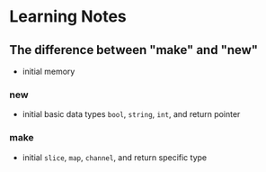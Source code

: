 # Learning Notes

## The difference between "make" and "new"

- initial memory

### new

- initial basic data types `bool`, `string`, `int`, and return pointer

### make

- initial `slice`, `map`, `channel`, and return specific type

